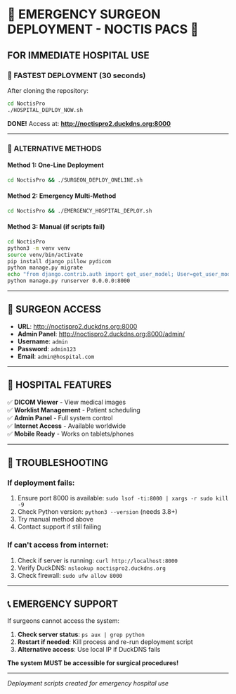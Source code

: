 # 🚨 EMERGENCY SURGEON DEPLOYMENT - NOCTIS PACS 🚨

## FOR IMMEDIATE HOSPITAL USE

### 🏥 FASTEST DEPLOYMENT (30 seconds)

After cloning the repository:

```bash
cd NoctisPro
./HOSPITAL_DEPLOY_NOW.sh
```

**DONE!** Access at: **http://noctispro2.duckdns.org:8000**

---

### 🚀 ALTERNATIVE METHODS

#### Method 1: One-Line Deployment
```bash
cd NoctisPro && ./SURGEON_DEPLOY_ONELINE.sh
```

#### Method 2: Emergency Multi-Method
```bash
cd NoctisPro && ./EMERGENCY_HOSPITAL_DEPLOY.sh
```

#### Method 3: Manual (if scripts fail)
```bash
cd NoctisPro
python3 -m venv venv
source venv/bin/activate
pip install django pillow pydicom
python manage.py migrate
echo "from django.contrib.auth import get_user_model; User=get_user_model(); User.objects.create_superuser('admin','admin@hospital.com','admin123')" | python manage.py shell
python manage.py runserver 0.0.0.0:8000
```

---

## 🔑 SURGEON ACCESS

- **URL**: http://noctispro2.duckdns.org:8000
- **Admin Panel**: http://noctispro2.duckdns.org:8000/admin/
- **Username**: `admin`
- **Password**: `admin123`
- **Email**: `admin@hospital.com`

---

## 🏥 HOSPITAL FEATURES

✅ **DICOM Viewer** - View medical images  
✅ **Worklist Management** - Patient scheduling  
✅ **Admin Panel** - Full system control  
✅ **Internet Access** - Available worldwide  
✅ **Mobile Ready** - Works on tablets/phones  

---

## 🚨 TROUBLESHOOTING

### If deployment fails:
1. Ensure port 8000 is available: `sudo lsof -ti:8000 | xargs -r sudo kill -9`
2. Check Python version: `python3 --version` (needs 3.8+)
3. Try manual method above
4. Contact support if still failing

### If can't access from internet:
1. Check if server is running: `curl http://localhost:8000`
2. Verify DuckDNS: `nslookup noctispro2.duckdns.org`
3. Check firewall: `sudo ufw allow 8000`

---

## 📞 EMERGENCY SUPPORT

If surgeons cannot access the system:

1. **Check server status**: `ps aux | grep python`
2. **Restart if needed**: Kill process and re-run deployment script
3. **Alternative access**: Use local IP if DuckDNS fails

**The system MUST be accessible for surgical procedures!**

---

*Deployment scripts created for emergency hospital use*